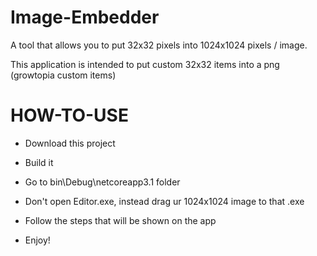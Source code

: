 # Image-Embedder
A tool that allows you to put 32x32 pixels into 1024x1024 pixels / image.

This application is intended to put custom 32x32 items into a png (growtopia custom items)

# HOW-TO-USE

- Download this project

- Build it

- Go to bin\Debug\netcoreapp3.1 folder

- Don't open Editor.exe, instead drag ur 1024x1024 image to that .exe

- Follow the steps that will be shown on the app

- Enjoy!
